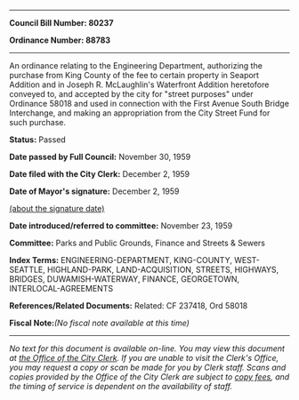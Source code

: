 

********

**Council Bill Number: 80237**
   
**Ordinance Number: 88783**
********

 An ordinance relating to the Engineering Department, authorizing the purchase from King County of the fee to certain property in Seaport Addition and in Joseph R. McLaughlin's Waterfront Addition heretofore conveyed to, and accepted by the city for "street purposes" under Ordinance 58018 and used in connection with the First Avenue South Bridge Interchange, and making an appropriation from the City Street Fund for such purchase.

**Status:** Passed
   
**Date passed by Full Council:** November 30, 1959
   
**Date filed with the City Clerk:** December 2, 1959
   
**Date of Mayor's signature:** December 2, 1959
   
[(about the signature date)](/~public/approvaldate.htm)
   
   
   
**Date introduced/referred to committee:** November 23, 1959
   
**Committee:** Parks and Public Grounds, Finance and Streets & Sewers
   
   
**Index Terms:** ENGINEERING-DEPARTMENT, KING-COUNTY, WEST-SEATTLE, HIGHLAND-PARK, LAND-ACQUISITION, STREETS, HIGHWAYS, BRIDGES, DUWAMISH-WATERWAY, FINANCE, GEORGETOWN, INTERLOCAL-AGREEMENTS

**References/Related Documents:** Related: CF 237418, Ord 58018

**Fiscal Note:**_(No fiscal note available at this time)_
********

_No text for this document is available on-line. You may view this document at [the Office of the City Clerk](http://www.seattle.gov/leg/clerk/contactUs.htm). If you are unable to visit the Clerk's Office, you may request a copy or scan be made for you by Clerk staff. Scans and copies provided by the Office of the City Clerk are subject to [copy fees](http://clerk.seattle.gov/~public/clerkfees.htm), and the timing of service is dependent on the availability of staff._

